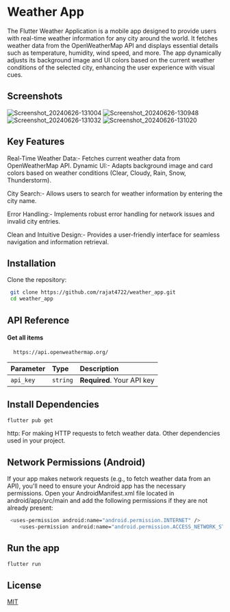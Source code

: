 
# Weather App

The Flutter Weather Application is a mobile app designed to provide users with real-time weather information for any city around the world. It fetches weather data from the OpenWeatherMap API and displays essential details such as temperature, humidity, wind speed, and more. The app dynamically adjusts its background image and UI colors based on the current weather conditions of the selected city, enhancing the user experience with visual cues.


## Screenshots

![Screenshot_20240626-131004](https://github.com/rajat4722/weather_app/assets/33422414/44b42113-92f6-4652-aaf7-659c4c1510b5)
![Screenshot_20240626-130948](https://github.com/rajat4722/weather_app/assets/33422414/ed3e7f03-191b-4116-bc71-41186e53ec58)
![Screenshot_20240626-131032](https://github.com/rajat4722/weather_app/assets/33422414/9d2ce1cd-d870-4389-b37d-49cc5870146a)
![Screenshot_20240626-131020](https://github.com/rajat4722/weather_app/assets/33422414/61274531-1599-4abf-9785-45baea4d2b83)



## Key Features


Real-Time Weather Data:- Fetches current weather data from OpenWeatherMap API.
Dynamic UI:- Adapts background image and card colors based on weather conditions (Clear, Cloudy, Rain, Snow, Thunderstorm).

City Search:- Allows users to search for weather information by entering the city name.

Error Handling:- Implements robust error handling for network issues and invalid city entries.

Clean and Intuitive Design:- Provides a user-friendly interface for seamless navigation and information retrieval.
## Installation

Clone the repository:

```bash
 git clone https://github.com/rajat4722/weather_app.git
 cd weather_app
```
    
## API Reference

#### Get all items

```http
  https://api.openweathermap.org/
```

| Parameter | Type     | Description                |
| :-------- | :------- | :------------------------- |
| `api_key` | `string` | **Required**. Your API key |

## Install Dependencies

```bash
flutter pub get
```

http: For making HTTP requests to fetch weather data.
Other dependencies used in your project.
## Network Permissions (Android)


If your app makes network requests (e.g., to fetch weather data from an API), you'll need to ensure your Android app has the necessary permissions. Open your AndroidManifest.xml file located in android/app/src/main and add the following permissions if they are not already present:

```bash
 <uses-permission android:name="android.permission.INTERNET" />
    <uses-permission android:name="android.permission.ACCESS_NETWORK_STATE" />
```
## Run the app

```bash
flutter run
```
## License

[MIT](https://choosealicense.com/licenses/mit/)

